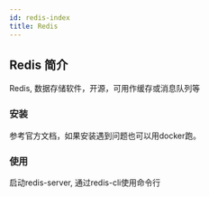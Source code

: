 ```yaml
---
id: redis-index
title: Redis
---
```

## Redis 简介

Redis, 数据存储软件，开源，可用作缓存或消息队列等

### 安装

参考官方文档，如果安装遇到问题也可以用docker跑。

### 使用

启动redis-server, 通过redis-cli使用命令行
